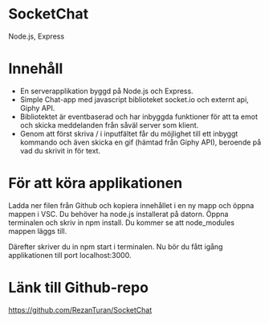 # SocketChat
Node.js, Express

# Innehåll
* En serverapplikation byggd på Node.js och Express.
* Simple Chat-app med javascript biblioteket socket.io och externt api, Giphy API.
* Bibliotektet är eventbaserad och har inbyggda funktioner för att ta emot och skicka meddelanden från såväl server som klient.
* Genom att först skriva / i inputfältet får du möjlighet till ett inbyggt kommando och även skicka en gif (hämtad från Giphy API), beroende på vad du skrivit in för text.

# För att köra applikationen
Ladda ner filen från Github och kopiera innehållet i en ny mapp och öppna mappen i VSC. Du behöver ha node.js installerat på datorn. Öppna terminalen och skriv in npm install. Du kommer se att node_modules mappen läggs till.

Därefter skriver du in npm start i terminalen. Nu bör du fått igång applikationen till port localhost:3000.

# Länk till Github-repo
https://github.com/RezanTuran/SocketChat